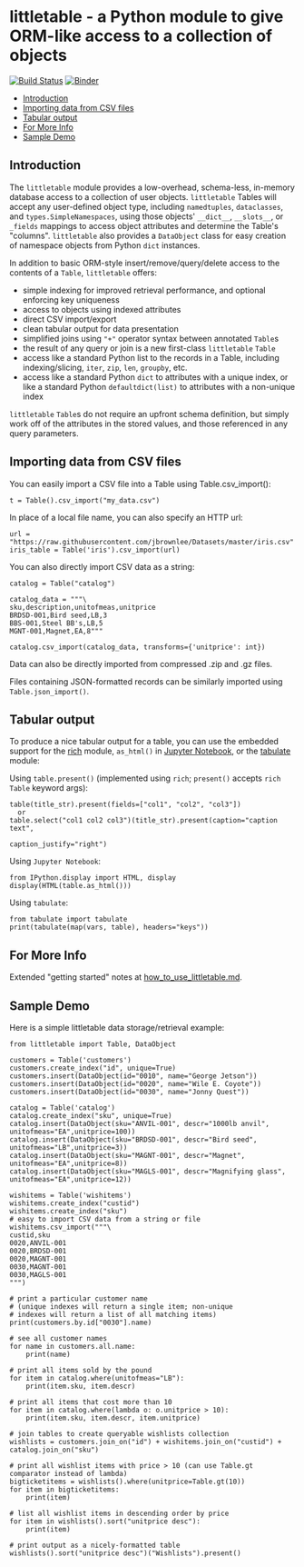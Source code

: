 # littletable - a Python module to give ORM-like access to a collection of objects
[![Build Status](https://travis-ci.org/ptmcg/littletable.svg?branch=master)](https://travis-ci.org/ptmcg/littletable) [![Binder](https://mybinder.org/badge_logo.svg)](https://mybinder.org/v2/gh/ptmcg/littletable/master)

- [Introduction](#introduction)
- [Importing data from CSV files](#importing-data-from-csv-files)
- [Tabular output](#tabular-output)
- [For More Info](#for-more-info)
- [Sample Demo](#sample-demo)

Introduction
------------
The `littletable` module provides a low-overhead, schema-less, in-memory database access to a collection 
of user objects. `littletable` Tables will accept any user-defined object type, including `namedtuples`, `dataclasses`,
and `types.SimpleNamespaces`, using those objects' `__dict__`, `__slots__`, or `_fields` mappings to access object
attributes and determine the Table's "columns". `littletable` also provides a `DataObject` class for easy creation of
namespace objects from Python `dict` instances.

In addition to basic ORM-style insert/remove/query/delete access to the contents of a `Table`, `littletable` offers:
* simple indexing for improved retrieval performance, and optional enforcing key uniqueness 
* access to objects using indexed attributes
* direct CSV import/export
* clean tabular output for data presentation
* simplified joins using `"+"` operator syntax between annotated `Table`s 
* the result of any query or join is a new first-class `littletable` `Table` 
* access like a standard Python list to the records in a Table, including
  indexing/slicing, `iter`, `zip`, `len`, `groupby`, etc.
* access like a standard Python `dict` to attributes with a unique index, or like
  a standard Python `defaultdict(list)` to attributes with a non-unique index

`littletable` `Table`s do not require an upfront schema definition, but simply work off of the attributes in 
the stored values, and those referenced in any query parameters.


Importing data from CSV files
-----------------------------
You can easily import a CSV file into a Table using Table.csv_import():

    t = Table().csv_import("my_data.csv")

In place of a local file name, you can also specify  an HTTP url:

    url = "https://raw.githubusercontent.com/jbrownlee/Datasets/master/iris.csv"
    iris_table = Table('iris').csv_import(url)

You can also directly import CSV data as a string:

    catalog = Table("catalog")

    catalog_data = """\
    sku,description,unitofmeas,unitprice
    BRDSD-001,Bird seed,LB,3
    BBS-001,Steel BB's,LB,5
    MGNT-001,Magnet,EA,8"""

    catalog.csv_import(catalog_data, transforms={'unitprice': int})

Data can also be directly imported from compressed .zip and .gz files.

Files containing JSON-formatted records can be similarly imported using `Table.json_import()`.


Tabular output
--------------
To produce a nice tabular output for a table, you can use the embedded support for
the [rich](https://github.com/willmcgugan/rich) module, `as_html()` in [Jupyter Notebook](https://jupyter.org/),
or the [tabulate](https://github.com/astanin/python-tabulate) module:

Using `table.present()` (implemented using `rich`; `present()` accepts `rich` `Table` keyword args):

    table(title_str).present(fields=["col1", "col2", "col3"])
      or
    table.select("col1 col2 col3")(title_str).present(caption="caption text", 
                                                      caption_justify="right")

Using `Jupyter Notebook`:

    from IPython.display import HTML, display
    display(HTML(table.as_html()))

Using `tabulate`:

    from tabulate import tabulate
    print(tabulate(map(vars, table), headers="keys"))

For More Info
-------------
Extended "getting started" notes at [how_to_use_littletable.md](https://github.com/ptmcg/littletable/blob/master/how_to_use_littletable.md).

Sample Demo
-----------
Here is a simple littletable data storage/retrieval example:

    from littletable import Table, DataObject

    customers = Table('customers')
    customers.create_index("id", unique=True)
    customers.insert(DataObject(id="0010", name="George Jetson"))
    customers.insert(DataObject(id="0020", name="Wile E. Coyote"))
    customers.insert(DataObject(id="0030", name="Jonny Quest"))

    catalog = Table('catalog')
    catalog.create_index("sku", unique=True)
    catalog.insert(DataObject(sku="ANVIL-001", descr="1000lb anvil", unitofmeas="EA",unitprice=100))
    catalog.insert(DataObject(sku="BRDSD-001", descr="Bird seed", unitofmeas="LB",unitprice=3))
    catalog.insert(DataObject(sku="MAGNT-001", descr="Magnet", unitofmeas="EA",unitprice=8))
    catalog.insert(DataObject(sku="MAGLS-001", descr="Magnifying glass", unitofmeas="EA",unitprice=12))

    wishitems = Table('wishitems')
    wishitems.create_index("custid")
    wishitems.create_index("sku")
    # easy to import CSV data from a string or file
    wishitems.csv_import("""\
    custid,sku
    0020,ANVIL-001
    0020,BRDSD-001
    0020,MAGNT-001
    0030,MAGNT-001
    0030,MAGLS-001
    """)

    # print a particular customer name 
    # (unique indexes will return a single item; non-unique
    # indexes will return a list of all matching items)
    print(customers.by.id["0030"].name)

    # see all customer names
    for name in customers.all.name:
        print(name)

    # print all items sold by the pound
    for item in catalog.where(unitofmeas="LB"):
        print(item.sku, item.descr)

    # print all items that cost more than 10
    for item in catalog.where(lambda o: o.unitprice > 10):
        print(item.sku, item.descr, item.unitprice)

    # join tables to create queryable wishlists collection
    wishlists = customers.join_on("id") + wishitems.join_on("custid") + catalog.join_on("sku")

    # print all wishlist items with price > 10 (can use Table.gt comparator instead of lambda)
    bigticketitems = wishlists().where(unitprice=Table.gt(10))
    for item in bigticketitems:
        print(item)

    # list all wishlist items in descending order by price
    for item in wishlists().sort("unitprice desc"):
        print(item)

    # print output as a nicely-formatted table
    wishlists().sort("unitprice desc")("Wishlists").present()
